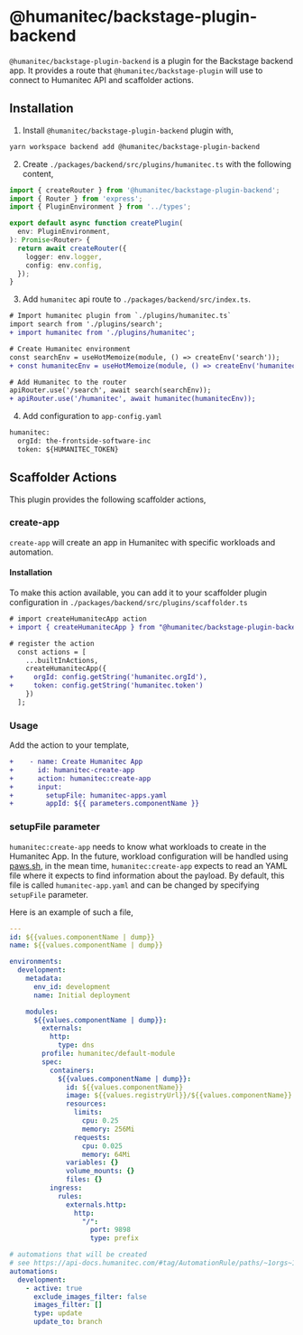 # @humanitec/backstage-plugin-backend

`@humanitec/backstage-plugin-backend` is a plugin for the Backstage backend app. It provides a route that `@humanitec/backstage-plugin` will use to connect to Humanitec API and scaffolder actions.

## Installation

1. Install `@humanitec/backstage-plugin-backend` plugin with,

```bash
yarn workspace backend add @humanitec/backstage-plugin-backend
```

2. Create `./packages/backend/src/plugins/humanitec.ts` with the following content,

```ts
import { createRouter } from '@humanitec/backstage-plugin-backend';
import { Router } from 'express';
import { PluginEnvironment } from '../types';

export default async function createPlugin(
  env: PluginEnvironment,
): Promise<Router> {
  return await createRouter({
    logger: env.logger,
    config: env.config,
  });
}
```

3. Add `humanitec` api route to `./packages/backend/src/index.ts`.

```diff
# Import humanitec plugin from `./plugins/humanitec.ts`
import search from './plugins/search';
+ import humanitec from './plugins/humanitec';

# Create Humanitec environment
const searchEnv = useHotMemoize(module, () => createEnv('search'));
+ const humanitecEnv = useHotMemoize(module, () => createEnv('humanitec'));

# Add Humanitec to the router
apiRouter.use('/search', await search(searchEnv));
+ apiRouter.use('/humanitec', await humanitec(humanitecEnv));
```

4. Add configuration to `app-config.yaml`

```diff
humanitec:
  orgId: the-frontside-software-inc
  token: ${HUMANITEC_TOKEN}
```

## Scaffolder Actions

This plugin provides the following scaffolder actions,

### create-app

`create-app` will create an app in Humanitec with specific workloads and automation.

#### Installation

To make this action available, you can add it to your scaffolder plugin configuration in `./packages/backend/src/plugins/scaffolder.ts`

```diff
# import createHumanitecApp action
+ import { createHumanitecApp } from "@humanitec/backstage-plugin-backend";

# register the action
  const actions = [
    ...builtInActions,
    createHumanitecApp({
+     orgId: config.getString('humanitec.orgId'),
+     token: config.getString('humanitec.token')
    })
  ];
```

### Usage

Add the action to your template,

```diff
+    - name: Create Humanitec App
+      id: humanitec-create-app
+      action: humanitec:create-app
+      input:
+        setupFile: humanitec-apps.yaml
+        appId: ${{ parameters.componentName }}
```

### setupFile parameter

`humanitec:create-app` needs to know what workloads to create in the Humanitec App. In the future, workload configuration will be handled using [paws.sh](https://paws.sh), in the mean time, `humanitec:create-app` expects to read an YAML file where it expects to find information about the payload. By default, this file is called `humanitec-app.yaml` and can be changed by specifying `setupFile` parameter.

Here is an example of such a file,

```yaml
---
id: ${{values.componentName | dump}}
name: ${{values.componentName | dump}}

environments:
  development:
    metadata:
      env_id: development
      name: Initial deployment

    modules:
      ${{values.componentName | dump}}:
        externals:
          http:
            type: dns
        profile: humanitec/default-module
        spec:
          containers:
            ${{values.componentName | dump}}:
              id: ${{values.componentName}}
              image: ${{values.registryUrl}}/${{values.componentName}}:dummy
              resources:
                limits:
                  cpu: 0.25
                  memory: 256Mi
                requests:
                  cpu: 0.025
                  memory: 64Mi
              variables: {}
              volume_mounts: {}
              files: {}
          ingress:
            rules:
              externals.http:
                http:
                  "/":
                    port: 9898
                    type: prefix

# automations that will be created
# see https://api-docs.humanitec.com/#tag/AutomationRule/paths/~1orgs~1{orgId}~1apps~1{appId}~1envs~1{envId}~1rules/post
automations:
  development:
    - active: true
      exclude_images_filter: false
      images_filter: []
      type: update
      update_to: branch
```
